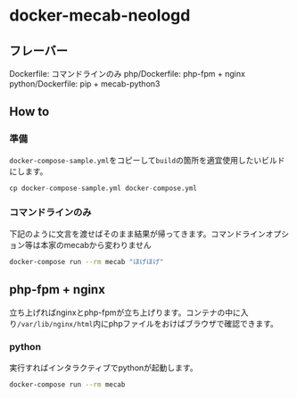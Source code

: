 # docker-mecab-neologd
## フレーバー
Dockerfile: コマンドラインのみ
php/Dockerfile: php-fpm + nginx
python/Dockerfile: pip + mecab-python3
## How to
### 準備
`docker-compose-sample.yml`をコピーして`build`の箇所を適宜使用したいビルドにします。

```s
cp docker-compose-sample.yml docker-compose.yml
```
### コマンドラインのみ
下記のように文言を渡せばそのまま結果が帰ってきます。コマンドラインオプション等は本家のmecabから変わりません

```sh
docker-compose run --rm mecab "ほげほげ"
```
## php-fpm + nginx
立ち上げればnginxとphp-fpmが立ち上げります。コンテナの中に入り`/var/lib/nginx/html`内にphpファイルをおけばブラウザで確認できます。

### python
実行すればインタラクティブでpythonが起動します。

```sh
docker-compose run --rm mecab
```